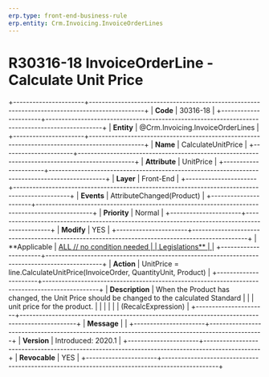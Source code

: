 ```yaml
---
erp.type: front-end-business-rule
erp.entity: Crm.Invoicing.InvoiceOrderLines
---
```


# R30316-18 InvoiceOrderLine - Calculate Unit Price
+----------------------+-----------------------------------------------------------------------------------------------+
| **Code**             | 30316-18                                                                                      |
+----------------------+-----------------------------------------------------------------------------------------------+
| **Entity**           | @Crm.Invoicing.InvoiceOrderLines                                                                              |
+----------------------+-----------------------------------------------------------------------------------------------+
| **Name**             | CalculateUnitPrice                                                                            |
+----------------------+-----------------------------------------------------------------------------------------------+
| **Attribute**        | UnitPrice                                                                                     |
+----------------------+-----------------------------------------------------------------------------------------------+
| **Layer**            | Front-End                                                                                     |
+----------------------+-----------------------------------------------------------------------------------------------+
| **Events**           | AttributeChanged(Product)                                                                     |
+----------------------+-----------------------------------------------------------------------------------------------+
| **Priority**         | Normal                                                                                        |
+----------------------+-----------------------------------------------------------------------------------------------+
| **Modify**           | YES                                                                                           |
+----------------------+-----------------------------------------------------------------------------------------------+
| **Applicable         | [ALL // no condition needed                                                                   |
| Legislations**       | ](https://confluence.erp.net/display/techdoc/Country+Specific+Functionality)                  |
+----------------------+-----------------------------------------------------------------------------------------------+
| **Action**           | UnitPrice = line.CalculateUnitPrice(InvoiceOrder, QuantityUnit, Product)                      |
+----------------------+-----------------------------------------------------------------------------------------------+
| **Description**      | When the Product has changed, the Unit Price should be changed to the calculated Standard     |
|                      | unit price for the product.                                                                   |
|                      |                                                                                               |
|                      | (RecalcExpression)                                                                            |
+----------------------+-----------------------------------------------------------------------------------------------+
| **Message**          |                                                                                               |
+----------------------+-----------------------------------------------------------------------------------------------+
| **Version**          | Introduced: 2020.1                                                                            |
+----------------------+-----------------------------------------------------------------------------------------------+
| **Revocable**        | YES                                                                                           |
+----------------------+-----------------------------------------------------------------------------------------------+

  

  

  
